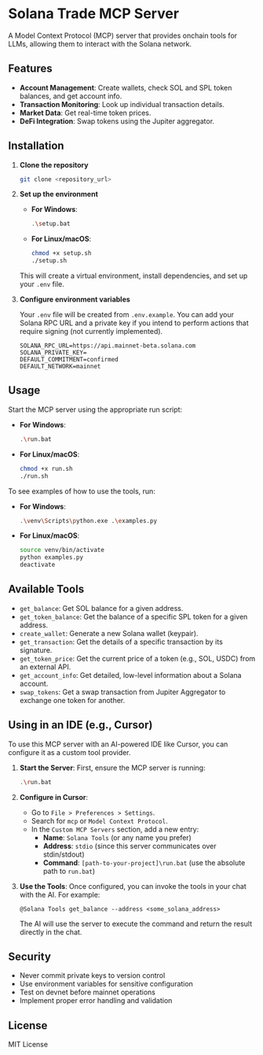 # Solana Trade MCP Server

A Model Context Protocol (MCP) server that provides onchain tools for LLMs, allowing them to interact with the Solana network.

## Features

- **Account Management**: Create wallets, check SOL and SPL token balances, and get account info.
- **Transaction Monitoring**: Look up individual transaction details.
- **Market Data**: Get real-time token prices.
- **DeFi Integration**: Swap tokens using the Jupiter aggregator.

## Installation

1.  **Clone the repository**
    ```bash
    git clone <repository_url>
    ```

2.  **Set up the environment**

    - **For Windows**:
      ```bash
      .\setup.bat
      ```
    - **For Linux/macOS**:
      ```bash
      chmod +x setup.sh
      ./setup.sh
      ```
    This will create a virtual environment, install dependencies, and set up your `.env` file.

3.  **Configure environment variables**

    Your `.env` file will be created from `.env.example`. You can add your Solana RPC URL and a private key if you intend to perform actions that require signing (not currently implemented).

    ```env
    SOLANA_RPC_URL=https://api.mainnet-beta.solana.com
    SOLANA_PRIVATE_KEY=
    DEFAULT_COMMITMENT=confirmed
    DEFAULT_NETWORK=mainnet
    ```

## Usage

Start the MCP server using the appropriate run script:

- **For Windows**:
  ```bash
  .\run.bat
  ```
- **For Linux/macOS**:
  ```bash
  chmod +x run.sh
  ./run.sh
  ```

To see examples of how to use the tools, run:

- **For Windows**:
  ```bash
  .\venv\Scripts\python.exe .\examples.py
  ```
- **For Linux/macOS**:
  ```bash
  source venv/bin/activate
  python examples.py
  deactivate
  ```

## Available Tools

- `get_balance`: Get SOL balance for a given address.
- `get_token_balance`: Get the balance of a specific SPL token for a given address.
- `create_wallet`: Generate a new Solana wallet (keypair).
- `get_transaction`: Get the details of a specific transaction by its signature.
- `get_token_price`: Get the current price of a token (e.g., SOL, USDC) from an external API.
- `get_account_info`: Get detailed, low-level information about a Solana account.
- `swap_tokens`: Get a swap transaction from Jupiter Aggregator to exchange one token for another.

## Using in an IDE (e.g., Cursor)

To use this MCP server with an AI-powered IDE like Cursor, you can configure it as a custom tool provider.

1.  **Start the Server**: First, ensure the MCP server is running:
    ```bash
    .\run.bat
    ```

2.  **Configure in Cursor**:
    - Go to `File > Preferences > Settings`.
    - Search for `mcp` or `Model Context Protocol`.
    - In the `Custom MCP Servers` section, add a new entry:
      - **Name**: `Solana Tools` (or any name you prefer)
      - **Address**: `stdio` (since this server communicates over stdin/stdout)
      - **Command**: `[path-to-your-project]\run.bat` (use the absolute path to `run.bat`)

3.  **Use the Tools**: Once configured, you can invoke the tools in your chat with the AI. For example:
    ```
    @Solana Tools get_balance --address <some_solana_address>
    ```

    The AI will use the server to execute the command and return the result directly in the chat.

## Security

- Never commit private keys to version control
- Use environment variables for sensitive configuration
- Test on devnet before mainnet operations
- Implement proper error handling and validation

## License

MIT License